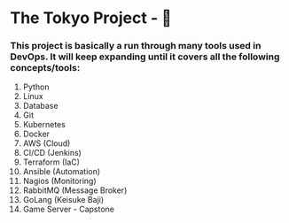 # The Tokyo Project - 🗼

### This project is basically a run through many tools used in DevOps. It will keep expanding until it covers all the following concepts/tools:

1. Python
2. Linux
3. Database
4. Git
5. Kubernetes
6. Docker
7. AWS (Cloud)
8. CI/CD (Jenkins)
9. Terraform (IaC)
10. Ansible (Automation)
11. Nagios (Monitoring)
12. RabbitMQ (Message Broker)
13. GoLang (Keisuke Baji)
14. Game Server - Capstone
